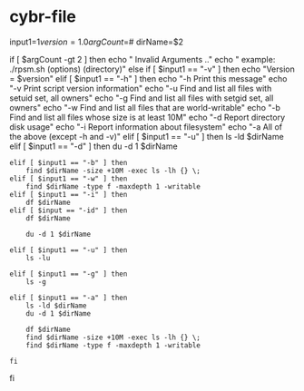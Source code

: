 # cybr-file
input1=$1
version=1.0
argCount=$#
dirName=$2

if [ $argCount -gt 2 ] then
    echo " Invalid Arguments .."
    echo " example: ./rpsm.sh (options) (directory)"
else
    if [ $input1 == "-v" ] then
        echo "Version = $version"
    elif [ $input1 == "-h" ] then
        echo "-h Print this message"
        echo "-v Print script version information"
        echo "-u Find and list all files with setuid set, all owners"
        echo "-g Find and list all files with setgid set, all owners"
        echo "-w Find and list all files that are world-writable"
        echo "-b Find and list all files whose size is at least 10M"
        echo "-d Report directory disk usage"
        echo "-i Report information about filesystem"
        echo "-a All of the above (except -h and -v)"
    elif [ $input1 == "-u" ] then
        ls -ld $dirName
    elif [ $input1 == "-d" ] then
        du -d 1 $dirName

    elif [ $input1 == "-b" ] then
        find $dirName -size +10M -exec ls -lh {} \;
    elif [ $input1 == "-w" ] then
        find $dirName -type f -maxdepth 1 -writable
    elif [ $input1 == "-i" ] then
        df $dirName
    elif [ $input == "-id" ] then
        df $dirName

        du -d 1 $dirName

    elif [ $input1 == "-u" ] then
        ls -lu

    elif [ $input1 == "-g" ] then
        ls -g

    elif [ $input1 == "-a" ] then
        ls -ld $dirName
        du -d 1 $dirName

        df $dirName
        find $dirName -size +10M -exec ls -lh {} \;
        find $dirName -type f -maxdepth 1 -writable

    fi
fi
